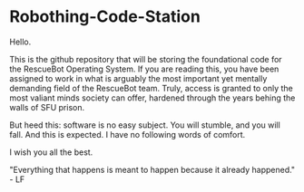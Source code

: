 # Robothing-Code-Station

Hello. 

This is the github repository that will be storing the foundational code for the RescueBot Operating System. 
If you are reading this, you have been assigned to work in what is arguably the most important yet mentally demanding field of the RescueBot team. Truly, access is granted to only the most valiant minds society can offer, hardened through the years behing the walls of SFU prison. 

But heed this: software is no easy subject. You will stumble, and you will fall. And this is expected. I have no following words of comfort. 

I wish you all the best. 

"Everything that happens is meant to happen because it already happened." - LF

